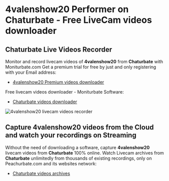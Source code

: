 # 4valenshow20 Performer on Chaturbate - Free LiveCam videos downloader

## Chaturbate Live Videos Recorder

Monitor and record livecam videos of **4valenshow20** from **Chaturbate** with Moniturbate.com
Get a premium trial for free by just and only registering with your Email address:
* [4valenshow20 Premium videos downloader](https://moniturbate.com/request-demo-licence-key.html)

Free livecam videos downloader - Moniturbate Software:
* [Chaturbate videos downloader](https://moniturbate.com/moniturbate-download-software.html)

![4valenshow20 livecam videos recorder](https://peachurnet.com/templates/moniturbate-software.png)


## Capture 4valenshow20 videos from the Cloud and watch your recordings on Streaming

Without the need of downloading a software, capture **4valenshow20** livecam videos from **Chaturbate** 100% online.
Watch Livecam archives from **Chaturbate** unlimitedly from thousands of existing recordings, only on Peachurbate.com and its websites network:
* [Chaturbate videos archives](https://peachurnet.com/)